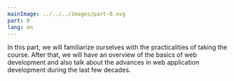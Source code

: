 ```yaml
---
mainImage: ../../../images/part-0.svg
part: 0
lang: en
---
```


<div class="intro">

In this part, we will familiarize ourselves with the practicalities of taking the course.
After that, we will have an overview of the basics of web development and also talk about the advances in web application development during the last few decades.

</div>
